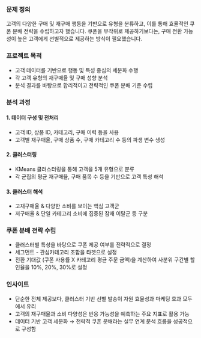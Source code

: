 ### 문제 정의
고객의 다양한 구매 및 재구매 행동을 기반으로 유형을 분류하고, 이를 통해 효율적인 쿠폰 분배 전략을 수립하고자 했습니다. 
쿠폰을 무작위로 제공하기보다는, 구매 전환 가능성이 높은 고객에게 선별적으로 제공하는 방식이 필요했습니다.

### 프로젝트 목적
- 고객 데이터를 기반으로 행동 및 특성 중심의 세분화 수행
- 각 고객 유형의 재구매율 및 구매 성향 분석
- 분석 결과를 바탕으로 합리적이고 전략적인 쿠폰 분배 기준 수립

### 분석 과정
#### 1. 데이터 구성 및 전처리
- 고객 ID, 상품 ID, 카테고리, 구매 이력 등을 사용
- 고객별 재구매율, 구매 상품 수, 구매 카테고리 수 등의 파생 변수 생성

#### 2. 클러스터링
- KMeans 클러스터링을 통해 고객을 5개 유형으로 분류
- 각 군집의 평균 재구매율, 구매 품목 수 등을 기반으로 고객 특성 해석

#### 3. 클러스터 해석
- 고재구매율 & 다양한 소비를 보이는 핵심 고객군
- 저구매율 & 단일 카테고리 소비에 집중된 잠재 이탈군 등 구분

### 쿠폰 분배 전략 수립
- 클러스터별 특성을 바탕으로 쿠폰 제공 여부를 전략적으로 결정
- 세그먼트 - 관심카테고리 조합을 타겟으로 설정
- 전환 기대값 (쿠폰 사용률 X 카테고리 평균 주문 금액)을 계산하여 사분위 구간별 할인율을 10%, 20%, 30%로 설정 


### 인사이트
- 단순한 전체 제공보다, 클러스터 기반 선별 발송이 자원 효율성과 마케팅 효과 모두에서 유리
- 고객의 재구매율과 소비 다양성은 반응 가능성을 예측하는 주요 지표로 활용 가능
- 데이터 기반 고객 세분화 → 전략적 쿠폰 분배라는 실무 연계 분석 흐름을 성공적으로 구성함
